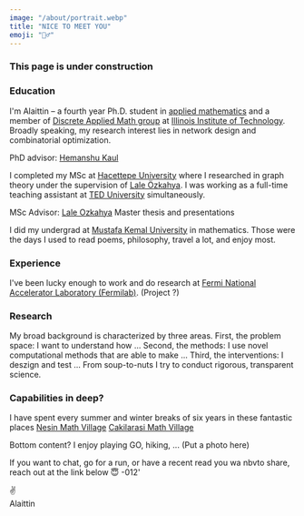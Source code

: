 ```yaml
---
image: "/about/portrait.webp"
title: "NICE TO MEET YOU"
emoji: "🙋‍♂️"
---
```

### This page is under construction

### Education
I'm Alaittin – a fourth year Ph.D. student in [applied mathematics](https://www.iit.edu/applied-math) and a member of [Discrete Applied Math group](https://www.math.iit.edu/~kaul/DAM/DAM.html) 
at [Illinois Institute of Technology](https://www.iit.edu/). Broadly speaking, my research interest lies in network design and combinatorial optimization.

PhD advisor: [Hemanshu Kaul](https://www.math.iit.edu/~kaul/)

I completed my MSc at [Hacettepe University]() where I researched in graph theory under the supervision of [Lale Özkahya](https://ozkahya.github.io/). I was working as a full-time teaching 
assistant at [TED University](https://www.tedu.edu.tr/en) simultaneously.

MSc Advisor: [Lale Ozkahya](https://ozkahya.github.io/)
Master thesis and presentations

I did my undergrad at [Mustafa Kemal University](https://www.mku.edu.tr/default.aspx) in mathematics.
Those were the days I used to read poems, philosophy, travel a lot, and enjoy most.

### Experience
I've been lucky enough to work and do research at [Fermi National Accelerator Laboratory (Fermilab)](https://www.fnal.gov/). (Project ?)

### Research
My broad background is characterized by three areas. First, the problem space: I want to understand how ... Second, the methods: I use novel computational methods that are able to make ... Third, the interventions: I deszign and test ... From soup-to-nuts I try to conduct rigorous, transparent science.

### Capabilities in deep?

I have spent every summer and winter breaks of six years in these fantastic places 
[Nesin Math Village](https://nesinkoyleri.org/en/main-page/)
[Cakilarasi Math Village](https://www.cakilarasimatematikkoyu.com/)

Bottom content?
I enjoy playing GO, hiking, ... (Put a photo here)


If you want to chat, go for a run, or have a recent read you wa nbvto share, reach out at the link below 😇
-012'

✌️<br/>
Alaittin



